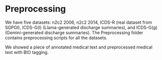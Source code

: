 # Preprocessing
We have five datasets: n2c2 2006, n2c2 2014, ICDS-R (real dataset from SGPGI), ICDS-G(l) (Llama-generated discharge summaries), and ICDS-G(g) (Gemini-generated discharge summaries). The Preprocessing folder contains preprocessing scripts for all the datasets.

We showed a piece of annotated medical text and preprocessed medical text with BIO tagging.  